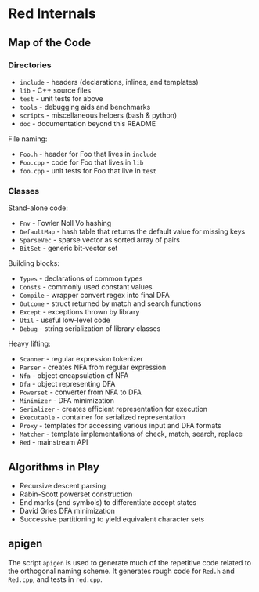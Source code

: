 # Red Internals

## Map of the Code

### Directories

- `include` - headers (declarations, inlines, and templates)
- `lib` - C++ source files
- `test` - unit tests for above
- `tools` - debugging aids and benchmarks
- `scripts` - miscellaneous helpers (bash & python)
- `doc` - documentation beyond this README

File naming:

- `Foo.h` - header for Foo that lives in `include`
- `Foo.cpp` - code for Foo that lives in `lib`
- `foo.cpp` - unit tests for Foo that live in `test`

### Classes

Stand-alone code:

- `Fnv` - Fowler Noll Vo hashing
- `DefaultMap` - hash table that returns the default value for missing keys
- `SparseVec` - sparse vector as sorted array of pairs
- `BitSet` - generic bit-vector set

Building blocks:

- `Types` - declarations of common types
- `Consts` - commonly used constant values
- `Compile` - wrapper convert regex into final DFA
- `Outcome` - struct returned by match and search functions
- `Except` - exceptions thrown by library
- `Util` - useful low-level code
- `Debug` - string serialization of library classes

Heavy lifting:

- `Scanner` - regular expression tokenizer
- `Parser` - creates NFA from regular expression
- `Nfa` - object encapsulation of NFA
- `Dfa` - object representing DFA
- `Powerset` - converter from NFA to DFA
- `Minimizer` - DFA minimization
- `Serializer` - creates efficient representation for execution
- `Executable` - container for serialized representation
- `Proxy` - templates for accessing various input and DFA formats
- `Matcher` - template implementations of check, match, search, replace
- `Red` - mainstream API

## Algorithms in Play

- Recursive descent parsing
- Rabin-Scott powerset construction
- End marks (end symbols) to differentiate accept states
- David Gries DFA minimization
- Successive partitioning to yield equivalent character sets

## apigen

The script `apigen` is used to generate much of the repetitive code
related to the orthogonal naming scheme.  It generates rough code for
`Red.h` and `Red.cpp`, and tests in `red.cpp`.
